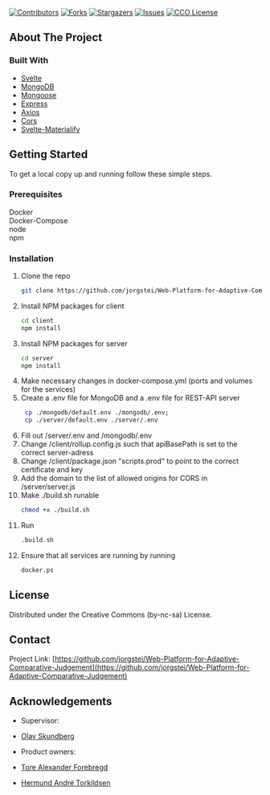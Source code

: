 <!--
*** Thanks for checking out the Best-README-Template. If you have a suggestion
*** that would make this better, please fork the repo and create a pull request
*** or simply open an issue with the tag "enhancement".
*** Thanks again! Now go create something AMAZING! :D
***
***
***
*** To avoid retyping too much info. Do a search and replace for the following:
*** jorgstei, Web-Platform-for-Adaptive-Comparative-Judgement, twitter_handle, email, project_title, project_description
-->

<!-- PROJECT SHIELDS -->
<!--
*** I'm using markdown "reference style" links for readability.
*** Reference links are enclosed in brackets [ ] instead of parentheses ( ).
*** See the bottom of this document for the declaration of the reference variables
*** for contributors-url, forks-url, etc. This is an optional, concise syntax you may use.
*** https://www.markdownguide.org/basic-syntax/#reference-style-links
-->

[![Contributors][contributors-shield]][contributors-url]
[![Forks][forks-shield]][forks-url]
[![Stargazers][stars-shield]][stars-url]
[![Issues][issues-shield]][issues-url]
[![CCO License][license-shield]][license-url]

<!-- ABOUT THE PROJECT -->

## About The Project

### Built With

- [Svelte](https://svelte.dev/)
- [MongoDB](https://www.mongodb.com/)
- [Mongoose](https://mongoosejs.com/)
- [Express](https://expressjs.com/)
- [Axios](https://www.npmjs.com/package/axios)
- [Cors](https://www.npmjs.com/package/cors)
- [Svelte-Materialify](https://svelte-materialify.vercel.app/)

<!-- GETTING STARTED -->

## Getting Started

To get a local copy up and running follow these simple steps.

### Prerequisites

Docker  
Docker-Compose  
node  
npm  

### Installation

1. Clone the repo
   ```sh
   git clone https://github.com/jorgstei/Web-Platform-for-Adaptive-Comparative-Judgement.git
   ```
2. Install NPM packages for client
   ```sh
   cd client
   npm install
   ```
3. Install NPM packages for server
   ```sh
   cd server
   npm install
   ```
4. Make necessary changes in docker-compose.yml (ports and volumes for the services)
5. Create a .env file for MongoDB and a .env file for REST-API server
   ```sh
    cp ./mongodb/default.env ./mongodb/.env;
    cp ./server/default.env ./server/.env
   ```
6. Fill out  /server/.env and /mongodb/.env
7. Change /client/rollup.config.js such that apiBasePath is set to the correct server-adress
8. Change /client/package.json "scripts.prod" to point to the correct certificate and key
9. Add the domain to the list of allowed origins for CORS in /server/server.js
10. Make ./build.sh runable
    ```sh
    chmod +x ./build.sh
    ```
11. Run
    ```sh
    .build.sh
    ```
12. Ensure that all services are running by running
    ```sh
    docker.ps
    ```
    


 

<!-- LICENSE -->

## License

Distributed under the Creative Commons (by-nc-sa) License.

<!-- CONTACT -->

## Contact

Project Link: [https://github.com/jorgstei/Web-Platform-for-Adaptive-Comparative-Judgement](https://github.com/jorgstei/Web-Platform-for-Adaptive-Comparative-Judgement)

<!-- ACKNOWLEDGEMENTS -->

## Acknowledgements

- Supervisor:
- [Olav Skundberg](https://www.ntnu.no/ansatte/olav.skundberg)

- Product owners:
- [Tore Alexander Forebregd](https://www.ntnu.no/ansatte/tore.a.forbregd)
- [Hermund André Torkildsen](https://www.ntnu.no/ansatte/hermund.a.torkildsen)

<!-- MARKDOWN LINKS & IMAGES -->
<!-- https://www.markdownguide.org/basic-syntax/#reference-style-links -->

[contributors-shield]: https://img.shields.io/github/contributors/jorgstei/Web-Platform-for-Adaptive-Comparative-Judgement.svg?style=for-the-badge
[contributors-url]: https://github.com/jorgstei/Web-Platform-for-Adaptive-Comparative-Judgement/contributors
[forks-shield]: https://img.shields.io/github/forks/skelletore/064bachelor2021.svg?style=for-the-badge
[forks-url]: https://github.com/jorgstei/Web-Platform-for-Adaptive-Comparative-Judgement/network/members
[stars-shield]: https://img.shields.io/github/stars/skelletore/064bachelor2021.svg?style=for-the-badge
[stars-url]: https://github.com/jorgstei/Web-Platform-for-Adaptive-Comparative-Judgement/stargazers
[issues-shield]: https://img.shields.io/github/issues/skelletore/064bachelor2021.svg?style=for-the-badge
[issues-url]: https://github.com/jorgstei/Web-Platform-for-Adaptive-Comparative-Judgement/issues
[license-shield]: https://img.shields.io/badge/license-CC%20(by--nc--sa)-green?style=for-the-badge
[license-url]: https://creativecommons.org/licenses/by-nc-sa/4.0/en/legalcode

